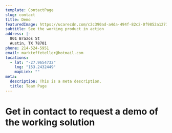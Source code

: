 ```yaml
---
template: ContactPage
slug: contact
title: Demo
featuredImage: https://ucarecdn.com/c2c390ad-a4da-494f-82c2-0f9852a12713/
subtitle: See the working product in action
address: |-
  801 Brazos St
  Austin, TX 78701
phone: 214-524-5951
email: markteffeteller@hotmail.com
locations:
  - lat: "-27.9654732"
    lng: "153.2432449"
    mapLink: ""
meta:
  description: This is a meta description.
  title: Team Page
---
```

# Get in contact to request a demo of the working solution